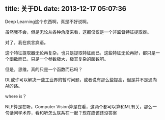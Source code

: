title: 关于DL
date: 2013-12-17 05:07:36
---

Deep Learning这个东西啊，真是不好说啊。

虽然我不会，但是无论从各种角度来看，这都仅仅是一个非监督特征提取器。

对了，我在疯言疯语。

这个特征提取器无论再复杂，也只是提取特征而已，这些特征无论再好，都只是一个函数而已，只是一个参数极大，极其复杂的函数吧。

但是，思维，真的只是一个函数而已吗？

DL或许可以解决一些工业界的暂时问题，或者说有那么些提高，但是并不是通向AI的路。

where is？

NLP算是在听，Computer Vision算是在看，这两个都可以算和ML有关，那么一句话问学术界，看和听怎么联系在一起？现在应该还没答案